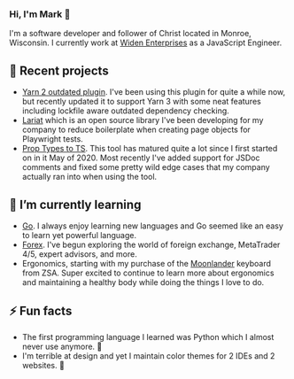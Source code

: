 ### Hi, I'm Mark 👋

I'm a software developer and follower of Christ located in Monroe, Wisconsin. I currently work at [Widen Enterprises](https://github.com/Widen) as a JavaScript Engineer.

## 🔭 Recent projects

- [Yarn 2 outdated plugin](https://github.com/mskelton/yarn-plugin-outdated). I've been using this plugin for quite a while now, but recently updated it to support Yarn 3 with some neat features including lockfile aware outdated dependency checking.
- [Lariat](https://github.com/Widen/lariat) which is an open source library I've been developing for my company to reduce boilerplate when creating page objects for Playwright tests.
- [Prop Types to TS](https://github.com/mskelton/prop-types-to-ts). This tool has matured quite a lot since I first started on in it May of 2020. Most recently I've added support for JSDoc comments and fixed some pretty wild edge cases that my company actually ran into when using the tool.

## 🌱 I’m currently learning

- [Go](https://golang.org). I always enjoy learning new languages and Go seemed like an easy to learn yet powerful language.
- [Forex](https://en.wikipedia.org/wiki/Foreign_exchange_market). I've begun exploring the world of foreign exchange, MetaTrader 4/5, expert advisors, and more.
- Ergonomics, starting with my purchase of the [Moonlander](https://www.zsa.io/moonlander/) keyboard from ZSA. Super excited to continue to learn more about ergonomics and maintaining a healthy body while doing the things I love to do.

## ⚡ Fun facts

- The first programming language I learned was Python which I almost never use anymore. 🐍
- I'm terrible at design and yet I maintain color themes for 2 IDEs and 2 websites. 🤷
